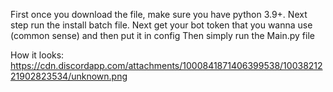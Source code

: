 First once you download the file, make sure you have python 3.9+.
Next step run the install batch file. 
Next get your bot token that you wanna use (common sense) and then put it in config
Then simply run the Main.py file

How it looks: https://cdn.discordapp.com/attachments/1000841871406399538/1003821221902823534/unknown.png
